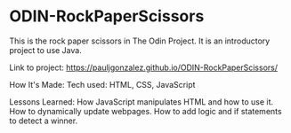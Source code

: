 # ODIN-RockPaperScissors
This is the rock paper scissors in The Odin Project. It is an introductory project to use Java.

Link to project: https://pauljgonzalez.github.io/ODIN-RockPaperScissors/

How It's Made: Tech used: HTML, CSS, JavaScript

Lessons Learned: How JavaScript manipulates HTML and how to use it. How to dynamically update webpages.
How to add logic and if statements to detect a winner.